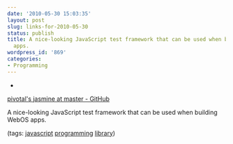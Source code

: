 ```yaml
---
date: '2010-05-30 15:03:35'
layout: post
slug: links-for-2010-05-30
status: publish
title: A nice-looking JavaScript test framework that can be used when building WebOS
  apps.
wordpress_id: '869'
categories:
- Programming
---
```


  * 
                

[pivotal's jasmine at master - GitHub](http://github.com/pivotal/jasmine)


                

A nice-looking JavaScript test framework that can be used when building WebOS apps.


                

(tags: [javascript](http://delicious.com/eob/javascript) [programming](http://delicious.com/eob/programming) [library](http://delicious.com/eob/library))


            
